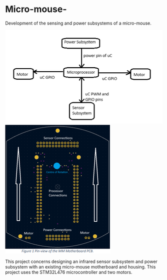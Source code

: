 # Micro-mouse-
Development of the sensing and power subsystems of a micro-mouse.

![](doc/interface.png)
![](doc/readme_diagram.png)

This project concerns designing an infrared sensor subsystem and power subsystem with an existing micro-mouse motherboard and housing. This 
project uses the STM32L476 microcontroller and two motors.
